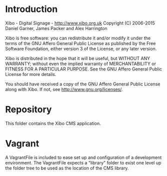 # Introduction
Xibo - Digital Signage - http://www.xibo.org.uk
Copyright (C) 2006-2015 Daniel Garner, James Packer and Alex Harrington

Xibo is free software: you can redistribute it and/or modify
it under the terms of the GNU Affero General Public License as published by
the Free Software Foundation, either version 3 of the License, or
any later version. 

Xibo is distributed in the hope that it will be useful,
but WITHOUT ANY WARRANTY; without even the implied warranty of
MERCHANTABILITY or FITNESS FOR A PARTICULAR PURPOSE.  See the
GNU Affero General Public License for more details.

You should have received a copy of the GNU Affero General Public License
along with Xibo.  If not, see <http://www.gnu.org/licenses/>. 

# Repository
This folder contains the Xibo CMS application.

# Vagrant
A VagrantFile is included to ease set up and configuration of a development environment. The VagrantFile expects a "library" folder to exist one level up the folder tree to be used as the location of the CMS library.